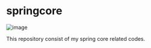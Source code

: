 # springcore

![image](https://user-images.githubusercontent.com/71223200/234089040-9ca849eb-ccac-4f31-9a4b-87bfaa974567.png)

This repository consist of my spring core related codes.
